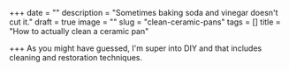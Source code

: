 +++
date = ""
description = "Sometimes baking soda and vinegar doesn't cut it."
draft = true
image = ""
slug = "clean-ceramic-pans"
tags = []
title = "How to actually clean a ceramic pan"

+++
As you might have guessed, I'm super into DIY and that includes cleaning and restoration techniques.
